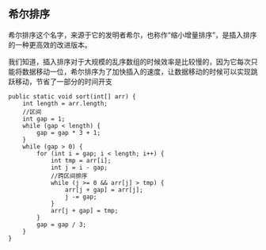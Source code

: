 ## 希尔排序

希尔排序这个名字，来源于它的发明者希尔，也称作“缩小增量排序”，是插入排序的一种更高效的改进版本。

我们知道，插入排序对于大规模的乱序数组的时候效率是比较慢的，因为它每次只能将数据移动一位，希尔排序为了加快插入的速度，让数据移动的时候可以实现跳跃移动，节省了一部分的时间开支



```
public static void sort(int[] arr) {
    int length = arr.length;
    //区间
    int gap = 1;
    while (gap < length) {
        gap = gap * 3 + 1;
    }
    while (gap > 0) {
        for (int i = gap; i < length; i++) {
            int tmp = arr[i];
            int j = i - gap;
            //跨区间排序
            while (j >= 0 && arr[j] > tmp) {
                arr[j + gap] = arr[j];
                j -= gap;
            }
            arr[j + gap] = tmp;
        }
        gap = gap / 3;
    }
}
```



